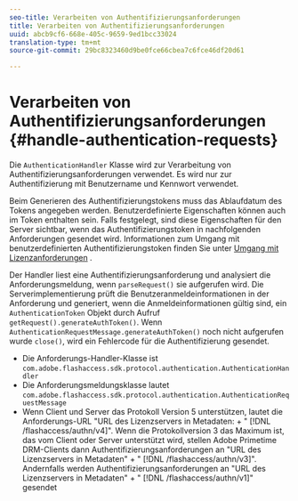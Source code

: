 ```yaml
---
seo-title: Verarbeiten von Authentifizierungsanforderungen
title: Verarbeiten von Authentifizierungsanforderungen
uuid: abcb9cf6-668e-405c-9659-9ed1bcc33024
translation-type: tm+mt
source-git-commit: 29bc8323460d9be0fce66cbea7c6fce46df20d61

---
```



# Verarbeiten von Authentifizierungsanforderungen {#handle-authentication-requests}

Die `AuthenticationHandler` Klasse wird zur Verarbeitung von Authentifizierungsanforderungen verwendet. Es wird nur zur Authentifizierung mit Benutzername und Kennwort verwendet.

Beim Generieren des Authentifizierungstokens muss das Ablaufdatum des Tokens angegeben werden. Benutzerdefinierte Eigenschaften können auch im Token enthalten sein. Falls festgelegt, sind diese Eigenschaften für den Server sichtbar, wenn das Authentifizierungstoken in nachfolgenden Anforderungen gesendet wird. Informationen zum Umgang mit benutzerdefinierten Authentifizierungstoken finden Sie unter [Umgang mit Lizenzanforderungen](../../protecting-content/implementing-the-license-server/handling-license-reqs/license-handling-classes.md) .

Der Handler liest eine Authentifizierungsanforderung und analysiert die Anforderungsmeldung, wenn `parseRequest()` sie aufgerufen wird. Die Serverimplementierung prüft die Benutzeranmeldeinformationen in der Anforderung und generiert, wenn die Anmeldeinformationen gültig sind, ein `AuthenticationToken` Objekt durch Aufruf `getRequest().generateAuthToken()`. Wenn `AuthenticationRequestMessage.generateAuthToken()` noch nicht aufgerufen wurde `close()`, wird ein Fehlercode für die Authentifizierung gesendet.

* Die Anforderungs-Handler-Klasse ist `com.adobe.flashaccess.sdk.protocol.authentication.AuthenticationHandler`
* Die Anforderungsmeldungsklasse lautet `com.adobe.flashaccess.sdk.protocol.authentication.AuthenticationRequestMessage`
* Wenn Client und Server das Protokoll Version 5 unterstützen, lautet die Anforderungs-URL &quot;URL des Lizenzservers in Metadaten: + &quot; [!DNL /flashaccess/authn/v4]&quot;. Wenn die Protokollversion 3 das Maximum ist, das vom Client oder Server unterstützt wird, stellen Adobe Primetime DRM-Clients dann Authentifizierungsanforderungen an &quot;URL des Lizenzservers in Metadaten&quot; + &quot; [!DNL /flashaccess/authn/v3]&quot;. Andernfalls werden Authentifizierungsanforderungen an &quot;URL des Lizenzservers in Metadaten&quot; + &quot; [!DNL /flashaccess/authn/v1]&quot; gesendet

